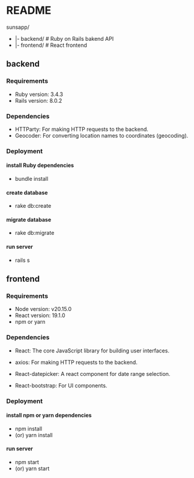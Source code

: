 # README

sunsapp/
* |- backend/     # Ruby on Rails bakend API
* |- frontend/    # React frontend

## backend

### Requirements
* Ruby version: 3.4.3
* Rails version: 8.0.2

### Dependencies
* HTTParty: For making HTTP requests to the backend.
* Geocoder: For converting location names to coordinates (geocoding).

### Deployment

#### install Ruby dependencies
* bundle install

#### create database
* rake db:create

#### migrate database
* rake db:migrate

#### run server
* rails s

## frontend

### Requirements

* Node version: v20.15.0
* React version: 19.1.0
* npm or yarn

### Dependencies

* React: The core JavaScript library for building user interfaces.

* axios: For making HTTP requests to the backend.

* React-datepicker: A react component for date range selection.

* React-bootstrap: For UI components.

### Deployment

#### install npm or yarn dependencies
* npm install 
* (or) yarn install

#### run server
* npm start
* (or) yarn start